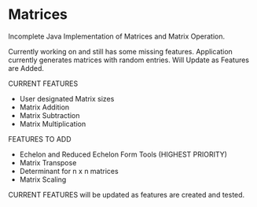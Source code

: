 # Matrices
Incomplete Java Implementation of Matrices and Matrix Operation. 

Currently working on and still has some missing features.
Application currently generates matrices with random entries.
Will Update as Features are Added.

CURRENT FEATURES
- User designated Matrix sizes
- Matrix Addition
- Matrix Subtraction
- Matrix Multiplication



FEATURES TO ADD
- Echelon and Reduced Echelon Form Tools (HIGHEST PRIORITY)
- Matrix Transpose
- Determinant for n x n matrices
- Matrix Scaling


CURRENT FEATURES will be updated as features are created and tested.
